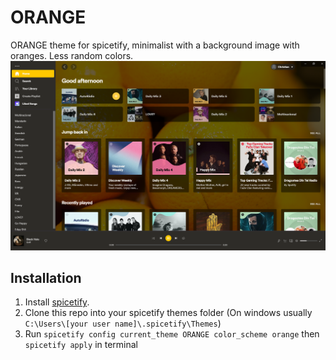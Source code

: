 # ORANGE
 ORANGE theme for spicetify, minimalist with a background image with oranges. Less random colors.
 ![Preview image](/images/default.png)

## Installation
1. Install [spicetify](https://github.com/khanhas/spicetify-cli).
2. Clone this repo into your spicetify themes folder (On windows usually ```C:\Users\[your user name]\.spicetify\Themes```)
3. Run ```spicetify config current_theme ORANGE color_scheme orange``` then ```spicetify apply``` in terminal
